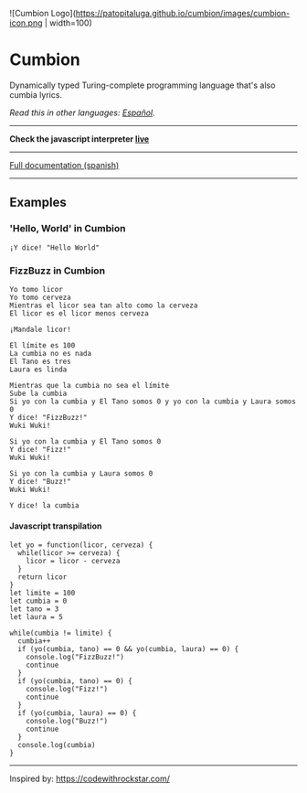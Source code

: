 ![Cumbion Logo](https://patopitaluga.github.io/cumbion/images/cumbion-icon.png | width=100)

# Cumbion

Dynamically typed Turing-complete programming language that's also cumbia lyrics.

*Read this in other languages: [Español](README.md).*

------

**Check the javascript interpreter [live](https://patopitaluga.github.io/cumbion/)**

------

[Full documentation (spanish)](https://github.com/patopitaluga/cumbion/blob/master/DOCUMENTATION.md)

------

## Examples

### 'Hello, World' in Cumbion
```
¡Y dice! "Hello World"
```

### FizzBuzz in Cumbion

```
Yo tomo licor
Yo tomo cerveza
Mientras el licor sea tan alto como la cerveza
El licor es el licor menos cerveza

¡Mandale licor!

El límite es 100
La cumbia no es nada
El Tano es tres
Laura es linda

Mientras que la cumbia no sea el límite
Sube la cumbia
Si yo con la cumbia y El Tano somos 0 y yo con la cumbia y Laura somos 0
Y dice! "FizzBuzz!"
Wuki Wuki!

Si yo con la cumbia y El Tano somos 0
Y dice! "Fizz!"
Wuki Wuki!

Si yo con la cumbia y Laura somos 0
Y dice! "Buzz!"
Wuki Wuki!

Y dice! la cumbia
```

#### Javascript transpilation
```
let yo = function(licor, cerveza) {
  while(licor >= cerveza) {
    licor = licor - cerveza
  }
  return licor
}
let limite = 100
let cumbia = 0
let tano = 3
let laura = 5

while(cumbia != limite) {
  cumbia++
  if (yo(cumbia, tano) == 0 && yo(cumbia, laura) == 0) {
    console.log("FizzBuzz!")
    continue
  }
  if (yo(cumbia, tano) == 0) {
    console.log("Fizz!")
    continue
  }
  if (yo(cumbia, laura) == 0) {
    console.log("Buzz!")
    continue
  }
  console.log(cumbia)
}
```

------

Inspired by: https://codewithrockstar.com/
